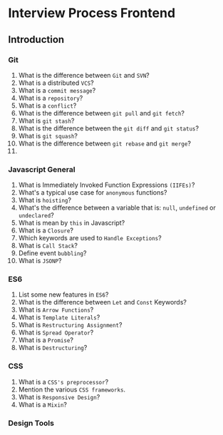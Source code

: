 # Interview Process Frontend

## Introduction
### Git
1. What is the difference between `Git` and `SVN`?
2. What is a distributed `VCS`?
3. What is a `commit message`?
4. What is a `repository`?
5. What is a `conflict`?
6. What is the difference between `git pull` and `git fetch`?
7. What is `git stash`?
8. What is the difference between the `git diff` and `git status`?
9. What is `git squash`?
10. What is the difference between `git rebase` and `git merge`?
11. 
### Javascript General
1. What is Immediately Invoked Function Expressions `(IIFEs)`?
2. What's a typical use case for `anonymous` functions?
3. What is `hoisting`?
4. What's the difference between a variable that is: `null`, `undefined` or `undeclared`?
5. What is mean by `this` in Javascript?
6. What is a `Closure`?
7. Which keywords are used to `Handle Exceptions`?
8. What is `Call Stack`?
9. Define event `bubbling`?
10. What is `JSONP`?
### ES6
1. List some new features in `ES6`?
2. What is the difference between `Let` and `Const` Keywords?
3. What is `Arrow Functions`?
4. What is `Template Literals`?
5. What is `Restructuring Assignment`?
6. What is `Spread Operator`?
7. What is a `Promise`?
8. What is `Destructuring`?
### CSS
1. What is a `CSS's preprocessor`?
2. Mention the various `CSS frameworks`.
3. What is `Responsive Design`?
4. What is a `Mixin`?


### Design Tools
